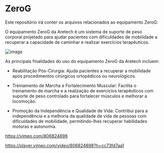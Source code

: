 # ZeroG
Este repositório irá conter os arquivos relacionados ao equipamento ZeroG:

O equipamento ZeroG da Aretech é um sistema de suporte de peso corporal projetado para ajudar pacientes com dificuldades de mobilidade a recuperar a capacidade de caminhar e realizar exercícios terapêuticos. 

![image](https://github.com/iasmimrocha/Aula-2_Rep_ZeroG/assets/142513512/aeb5dd03-ae41-475c-a886-55f276e9adaf)

As principais finalidades do uso do equipamento ZeroG da Aretech incluem:

- Reabilitação Pós-Cirurgia: Ajuda pacientes a recuperar a mobilidade após procedimentos cirúrgicos ortopédicos ou neurológicos.

- Treinamento de Marcha e Fortalecimento Muscular: Facilita o treinamento de marcha e a realização de exercícios terapêuticos com suporte de peso controlado para fortalecer músculos e melhorar a locomoção.

- Promoção da Independência e Qualidade de Vida: Contribui para a independência e a melhoria da qualidade de vida de pessoas com dificuldades de mobilidade, permitindo-lhes recuperar habilidades motoras e autonomia.

https://vimeo.com/806824898

https://player.vimeo.com/video/806824898?h=cc73fd7aa1
